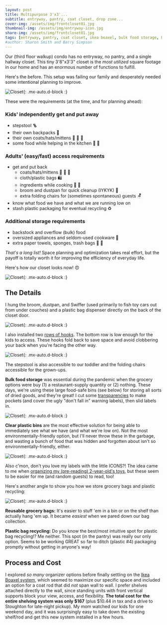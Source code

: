 ```yaml
---
layout: post
title: Multipurpose 3'x3'...
subtitle: entryway, pantry, coat closet, drop zone...
cover-img: /assets/img/frontcloset01.jpg
thumbnail-img: /assets/img/entryway-icon.jpg
share-img: /assets/img/frontcloset01.jpg
tags: [entryway, pantry, coat closet, ikea boaxel, bulk food storage, kids storage, labels]
#author: Sharon Smith and Barry Simpson
---
```


Our (third floor walkup) condo has no entryway, no pantry, and a single hallway closet. This tiny 3'8"x3'3" closet is the 
*most utilized* square footage in our home and has an enormous number of functions to fulfill. 

Here's the before. This setup was  failing our family and desperately needed some intentional planning to improve.

![Closet](../assets/img/frontcloset07.jpg){: .mx-auto.d-block :}

These were the requirements (at the time, and for planning ahead): 

### Kids' independently get and put away
* stepstool :ladder:
* their own backpacks :school_satchel:
* their own coats/hats/mittens :coat: :gloves: :scarf:
* some food while helping in the kitchen :canned_food: :salt:

### Adults' (easy/fast) access requirements
* get and put back
  * coats/hats/mittens :coat: :gloves: :scarf:
  * cloth/plastic bags :shopping:
  * ingredients while cooking :rice: :peanuts:
  * broom and dustpan for quick cleanup (IYKYK) :broom:
  * extra folding chairs for (sometimes spontaneous) guests :chair:
* know what food we have and what we are running low on
* stash plastic packaging for eventual recycling :recycle:

### Additional storage requirements
* backstock and overflow (bulk) food
* oversized appliances and seldom-used cookware :electric_plug:
* extra paper towels, sponges, trash bags :roll_of_paper: :sponge:

*That's a long list!* Space planning and optimization takes real effort, but the payoff is totally worth it for 
improving the efficiency of everyday life. 

Here's how our closet looks now! :heart_eyes:

![Closet](../assets/img/frontcloset01.jpg){: .mx-auto.d-block :}

## The Details

I hung the broom, dustpan, and Swiffer (used primarily to fish toy cars out from under couches) and a 
plastic bag dispenser directly on the back of the closet door.

![Closet](../assets/img/frontcloset06.jpg){: .mx-auto.d-block :}

I also installed two [rows of hooks](https://www.amazon.com/gp/product/B08TLX2Y75/). The bottom row is low enough for the kids to access. These hooks fold back to save space and avoid clobbering your back when you're facing the other way.

![Closet](../assets/img/frontcloset05.jpg){: .mx-auto.d-block :}

The stepstool is also accessible to our toddler and the folding chairs accessible for the grown-ups.

**Bulk food storage** was essential during the pandemic when the grocery options were buy (1) a restaurant-supply quantity or (2) nothing. 
These days, we're using these large food-safe bins (see below) for storing all sorts of dried goods, and they're great! 
I cut some [transparencies](https://www.amazon.com/dp/B091BVB3GF) to make pockets (and cover the ugly "don't fall in" warning labels), then slid labels in.

![Closet](../assets/img/frontcloset04.jpg){: .mx-auto.d-block :}

**Clear plastic bins** are the most effective solution for being able to immediately see what we have (and what we're low on). 
Not the most environmentally-friendly option, but I'll never throw these in the garbage, and wasting a bunch of food that was hidden and forgotten about isn't so environmentally-friendly, either. 

![Closet](../assets/img/frontcloset03.jpg){: .mx-auto.d-block :}

Also c'mon, don't you love my labels with the little ICONS?! The idea came to me when [organizing my (pre-reading) 2-year-old's toys](../2022-12-30-toys), 
but these seem to be easier for me (and random guests) to read, too!

Here's another angle to show you how we store grocery bags and plastic recycling:

![Closet](../assets/img/frontcloset02.jpg){: .mx-auto.d-block :}

**Reusable grocery bags:** It's easier to stuff 'em in a bin or on the shelf than actually hang 'em up. 
It became *easiest* when we pared down our bag collection. 

**Plastic bag recycling:** Do you know the best/most intuitive spot for plastic bag recycling!? Me neither. This spot (in the pantry) was really our only option.
Seems to be working GREAT so far to ditch (plastic #4) packaging promptly without getting in anyone's way!

## Process and Cost

I explored *so many* organizer options before finally settling on the [Ikea Boaxel system](https://www.ikea.com/us/en/cat/boaxel-system-47394/), which seemed to maximize 
our specific space and included an option for a coat rod that did *not* span wall to wall. 
I prefer shelves attached directly to the wall, since standing units with front vertical supports block your view, access, and flexibility. 
**The total cost for the entire shelving system was only $167** (plus $10.44 in tax and a drive to Stoughton for late-night pickup). My mom watched our kids for one weekend day, and
it was surprisingly easy to take down the existing shelf/rod and get this new system installed in a few hours.